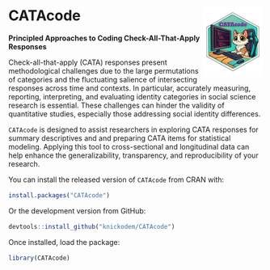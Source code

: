 
# CATAcode <img src="man/figures/logo.PNG" align="right" height="138" alt="" />

**Principled Approaches to Coding Check-All-That-Apply Responses**

Check-all-that-apply (CATA) responses present methodological challenges
due to the large permutations of categories and the fluctuating salience
of intersecting responses across time and contexts. In particular,
accurately measuring, reporting, interpreting, and evaluating identity
categories in social science research is essential. These challenges can
hinder the validity of quantitative studies, especially those addressing
social identity differences.

`CATAcode` is designed to assist researchers in exploring CATA responses
for summary descriptives and and preparing CATA items for statistical
modeling. Applying this tool to cross-sectional and longitudinal data
can help enhance the generalizability, transparency, and reproducibility
of your research.

You can install the released version of `CATAcode` from CRAN with:

``` r
install.packages("CATAcode")
```

Or the development version from GitHub:

``` r
devtools::install_github("knickodem/CATAcode")
```

Once installed, load the package:

``` r
library(CATAcode)
```
